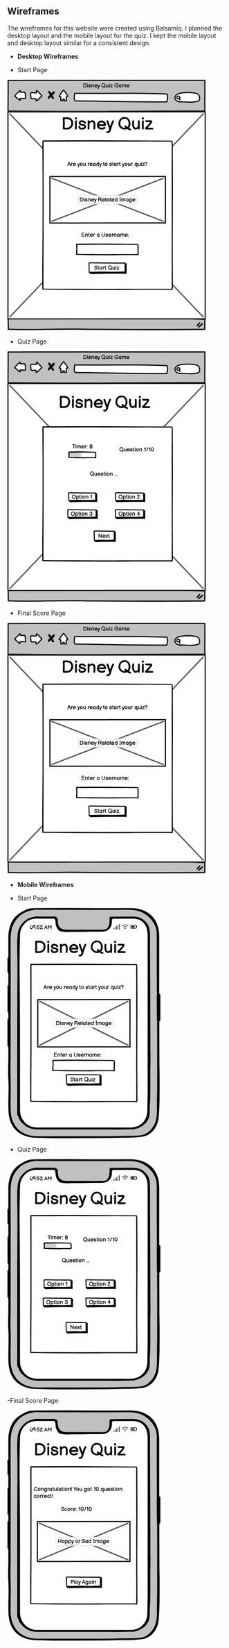 ## __Wireframes__
The wireframes for this website were created using Balsamiq. I planned the desktop layout and the mobile layout for the quiz.
I kept the mobile layout and desktop layout similar for a consistent design.

- __Desktop Wireframes__

- Start Page

![Start Page](documents/testing/wireframes/start-page-desktop.png)

- Quiz Page

![Quiz Page](documents/testing/wireframes/quiz-page-desktop.png)

- Final Score Page

![Score Page](documents/testing/wireframes/start-page-desktop.png)

- __Mobile Wireframes__

- Start Page

![Start Page](documents/testing/wireframes/start-page-mobile.png)

- Quiz Page

![Quiz Page](documents/testing/wireframes/quiz-page-mobile.png)

-Final Score Page

![Score Page](documents/testing/wireframes/score-page-mobile.png)